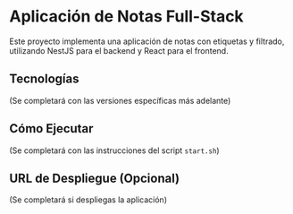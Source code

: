 # Aplicación de Notas Full-Stack

Este proyecto implementa una aplicación de notas con etiquetas y filtrado, utilizando NestJS para el backend y React para el frontend.

## Tecnologías

(Se completará con las versiones específicas más adelante)

## Cómo Ejecutar

(Se completará con las instrucciones del script `start.sh`)

## URL de Despliegue (Opcional)

(Se completará si despliegas la aplicación)
